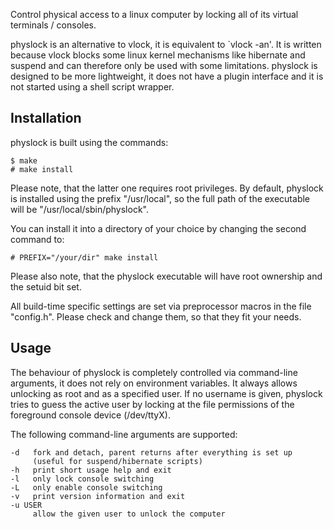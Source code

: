 Control physical access to a linux computer by locking all of its virtual
terminals / consoles.

physlock is an alternative to vlock, it is equivalent to `vlock -an'. It is
written because vlock blocks some linux kernel mechanisms like hibernate and
suspend and can therefore only be used with some limitations.
physlock is designed to be more lightweight, it does not have a plugin
interface and it is not started using a shell script wrapper.

Installation
------------
physlock is built using the commands:

    $ make
    # make install

Please note, that the latter one requires root privileges.
By default, physlock is installed using the prefix "/usr/local", so the full
path of the executable will be "/usr/local/sbin/physlock".

You can install it into a directory of your choice by changing the second
command to:

    # PREFIX="/your/dir" make install

Please also note, that the physlock executable will have root ownership and the
setuid bit set.

All build-time specific settings are set via preprocessor macros in the file
"config.h". Please check and change them, so that they fit your needs.

Usage
-----
The behaviour of physlock is completely controlled via command-line arguments,
it does not rely on environment variables.
It always allows unlocking as root and as a specified user. If no username is
given, physlock tries to guess the active user by locking at the file
permissions of the foreground console device (/dev/ttyX).

The following command-line arguments are supported:

    -d   fork and detach, parent returns after everything is set up
         (useful for suspend/hibernate scripts)
    -h   print short usage help and exit
    -l   only lock console switching
    -L   only enable console switching
    -v   print version information and exit
    -u USER
         allow the given user to unlock the computer
